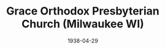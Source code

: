 ---
date: &id001 1938-04-29
end_date: null
location:
  address: null
  city: Milwaukee
  state: WI
minister:
- end: 1938-01-01
  name: William Swets
  start: 1938-01-01
  type: Pastor
- end: 1942-01-01
  name: Leland Jorgensen
  start: 1939-01-01
  type: Pastor
- end: 1947-01-01
  name: Richard Gaffin, Sr.
  start: 1942-01-01
  type: Pastor
ministers:
- William Swets
- Leland Jorgensen
- Richard Gaffin, Sr.
name: Grace Orthodox Presbyterian Church
names:
- end: 1949-04-29
  name: Grace Orthodox Presbyterian Church
  start: 1938-04-29
origination_date: *id001
raw_data: "WI Milwaukee\n\nGrace Orthodox Presbyterian Church  (April 29, 1938\u2013\
  April 29, 1949)\nPastors:  William Swets, 1938\nLeland Jorgensen, 1939\u201342\n\
  Richard Gaffin, Sr., 1942\u201347"
states:
- WI
status:
  active: false
  end_date: 1949-04-29
  reason: null
  received_from: null
  withdrawal_to: null
title: Grace Orthodox Presbyterian Church (Milwaukee WI)
year_established:
- 1938

---